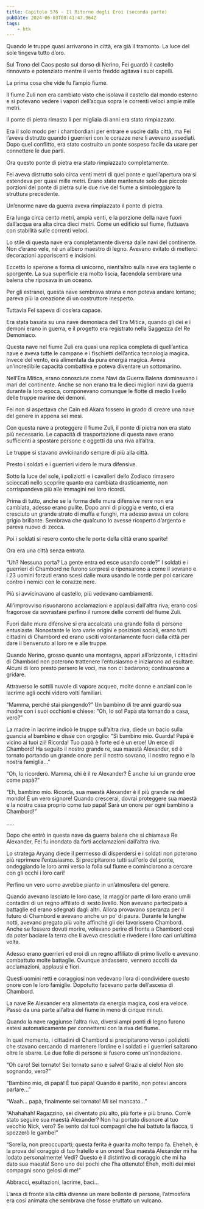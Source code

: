 ```yaml
---
title: Capitolo 576 - Il Ritorno degli Eroi (seconda parte)
pubDate: 2024-06-03T08:41:47.964Z
tags:
    - htk
---
```


Quando le truppe quasi arrivarono in città, era già il tramonto. La luce del sole tingeva tutto d’oro.

Sul Trono del Caos posto sul dorso di Nerino, Fei guardò il castello rinnovato e potenziato mentre il vento freddo agitava i suoi capelli.

La prima cosa che vide fu l’ampio fiume.

Il fiume Zuli non era cambiato visto che isolava il castello dal mondo esterno e si potevano vedere i vapori dell’acqua sopra le correnti veloci ampie mille metri.

Il ponte di pietra rimasto lì per migliaia di anni era stato rimpiazzato.

Era il solo modo per i chambordiani per entrare e uscire dalla città, ma Fei l’aveva distrutto quando i guerrieri con le corazze nere li avevano assediati. Dopo quel conflitto, era stato costruito un ponte sospeso facile da usare per connettere le due parti.

Ora questo ponte di pietra era stato rimpiazzato completamente.

Fei aveva distrutto solo circa venti metri di quel ponte e quell’apertura ora si estendeva per quasi mille metri. Erano state mantenute solo due piccole porzioni del ponte di pietra sulle due rive del fiume a simboleggiare la struttura precedente.

Un’enorme nave da guerra aveva rimpiazzato il ponte di pietra.

Era lunga circa cento metri, ampia venti, e la porzione della nave fuori dall’acqua era alta circa dieci metri. Come un edificio sul fiume, fluttuava con stabilità sulle correnti veloci.

Lo stile di questa nave era completamente diversa dalle navi del continente. Non c’erano vele, né un albero maestro di legno. Avevano evitato di metterci decorazioni appariscenti e incisioni.

Eccetto lo sperone a forma di unicorno, nient’altro sulla nave era tagliente o sporgente. La sua superficie era molto liscia, facendola sembrare una balena che riposava in un oceano.

Per gli estranei, questa nave sembrava strana e non poteva andare lontano; pareva più la creazione di un costruttore inesperto.

Tuttavia Fei sapeva di cos’era capace.

Era stata basata su una nave demoniaca dell’Era Mitica, quando gli dei e i demoni erano in guerra, e il progetto era registrato nella Saggezza del Re Demoniaco.

Questa nave nel fiume Zuli era quasi una replica completa di quell’antica nave e aveva tutte le campane e i fischietti dell’antica tecnologia magica. Invece del vento, era alimentata da pura energia magica. Aveva un’incredibile capacità combattiva e poteva diventare un sottomarino.

Nell’Era Mitica, erano conosciute come Navi da Guerra Balena dominavano i mari del continente. Anche se non erano tra le dieci migliori navi da guerra durante la loro epoca, componevano comunque le flotte di medio livello delle truppe marine dei demoni.

Fei non si aspettava che Cain ed Akara fossero in grado di creare una nave del genere in appena sei mesi.

Con questa nave a proteggere il fiume Zuli, il ponte di pietra non era stato più necessario. Le capacità di trasportazione di questa nave erano sufficienti a spostare persone e oggetti da una riva all’altra.

Le truppe si stavano avvicinando sempre di più alla città.

Presto i soldati e i guerrieri videro le mura difensive.

Sotto la luce del sole, i poliziotti e i cavalieri dello Zodiaco rimasero scioccati nello scoprire quanto era cambiata drasticamente, non corrispondeva più alle immagini nei loro ricordi.

Prima di tutto, anche se la forma delle mura difensive nere non era cambiata, adesso erano pulite. Dopo anni di pioggia e vento, ci era cresciuto un grande strato di muffa e funghi, ma adesso aveva un colore grigio brillante. Sembrava che qualcuno lo avesse ricoperto d’argento e pareva nuovo di zecca.

Poi i soldati si resero conto che le porte della città erano sparite!

Ora era una città senza entrata.

“Uh? Nessuna porta? La gente entra ed esce usando corde?” I soldati e i guerrieri di Chambord ne furono sorpresi e ripensarono a come il sovrano e i 23 uomini forzuti erano scesi dalle mura usando le corde per poi caricare contro i nemici con le corazze nere.

Più si avvicinavano al castello, più vedevano cambiamenti.

All’improvviso risuonarono acclamazioni e applausi dall’altra riva; erano così fragorose da sovrastare perfino il rumore delle correnti del fiume Zuli.

Fuori dalle mura difensive si era accalcata una grande folla di persone entusiaste. Nonostante le loro varie origini e posizioni sociali, erano tutti cittadini di Chambord ed erano usciti volontariamente fuori dalla città per dare il benvenuto al loro re e alle truppe.

Quando Nerino, grosso quanto una montagna, apparì all’orizzonte, i cittadini di Chambord non poterono trattenere l’entusiasmo e iniziarono ad esultare. Alcuni di loro presto persero le voci, ma non ci badarono; continuarono a gridare.

Attraverso le sottili nuvole di vapore acqueo, molte donne e anziani con le lacrime agli occhi videro volti familiari.

“Mamma, perché stai piangendo?” Un bambino di tre anni guardò sua madre con i suoi occhioni e chiese: “Oh, lo so! Papà sta tornando a casa, vero?”

La madre in lacrime indicò le truppe sull’altra riva, diede un bacio sulla guancia al bambino e disse con orgoglio: “Sì bambino mio. Guarda! Papà è vicino ai tuoi zii! Ricorda! Tuo papà è forte ed è un eroe! Un eroe di Chambord! Ha seguito il nostro grande re, sua maestà Alexander, ed è tornato portando un grande onore per il nostro sovrano, il nostro regno e la nostra famiglia…”

“Oh, lo ricorderò. Mamma, chi è il re Alexander? È anche lui un grande eroe come papà?”

“Eh, bambino mio. Ricorda, sua maestà Alexander è il più grande re del mondo! È un vero signore! Quando crescerai, dovrai proteggere sua maestà e la nostra casa proprio come tuo papà! Sarà un onore per ogni bambino a Chambord!”

…..

Dopo che entrò in questa nave da guerra balena che si chiamava Re Alexander, Fei fu inondato da forti acclamazioni dall’altra riva.

Lo stratega Aryang diede il permesso di disperdersi e i soldati non poterono più reprimere l’entusiasmo. Si precipitarono tutti sull'orlo del ponte, ondeggiando le loro armi verso la folla sul fiume e cominciarono a cercare con gli occhi i loro cari!

Perfino un vero uomo avrebbe pianto in un’atmosfera del genere.

Quando avevano lasciato le loro case, la maggior parte di loro erano umili contadini di un regno affiliato di sesto livello. Non avevano partecipato a battaglie ed erano sdegnati dagli altri. Allora provavano speranza per il futuro di Chambord e avevano anche un po’ di paura. Durante le lunghe notti, avevano pregato più volte affinché gli dei favorissero Chambord. Anche se fossero dovuti morire, volevano perire di fronte a Chambord così da poter baciare la terra che li aveva cresciuti e rivedere i loro cari un’ultima volta.

Adesso erano guerrieri ed eroi di un regno affiliato di primo livello e avevano combattuto molte battaglie. Ovunque andassero, vennero accolti da acclamazioni, applausi e fiori.

Questi uomini retti e coraggiosi non vedevano l’ora di condividere questo onore con le loro famiglie. Dopotutto facevano parte dell’ascesa di Chambord.

La nave Re Alexander era alimentata da energia magica, così era veloce. Passò da una parte all’altra del fiume in meno di cinque minuti.

Quando la nave raggiunse l’altra riva, diversi ampi ponti di legno furono estesi automaticamente per connettersi con la riva del fiume.

In quel momento, i cittadini di Chambord si precipitarono verso i poliziotti che stavano cercando di mantenere l’ordine e i soldati e i guerrieri saltarono oltre le sbarre. Le due folle di persone si fusero come un’inondazione.

“Oh caro! Sei tornato! Sei tornato sano e salvo! Grazie al cielo! Non sto sognando, vero?”

“Bambino mio, dì papà! È tuo papà! Quando è partito, non potevi ancora parlare…”

“Waah… papà, finalmente sei tornato! Mi sei mancato…”

“Ahahahah! Ragazzino, sei diventato più alto, più forte e più bruno. Com’è stato seguire sua maestà Alexander? Non hai portato disonore al tuo vecchio Nick, vero? Se sento dai tuoi compagni che hai battuto la fiacca, ti spezzerò le gambe!”

“Sorella, non preoccuparti; questa ferita è guarita molto tempo fa. Eheheh, è la prova del coraggio di tuo fratello e un onore! Sua maestà Alexander mi ha lodato personalmente! Vedi? Questo è il distintivo di coraggio che mi ha dato sua maestà! Sono uno dei pochi che l’ha ottenuto! Eheh, molti dei miei compagni sono gelosi di me!”

Abbracci, esultazioni, lacrime, baci…

L’area di fronte alla città divenne un mare bollente di persone, l’atmosfera era così animata che sembrava che fosse eruttato un vulcano.



